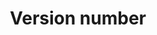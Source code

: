 ---
title: 'Version number'
field: 'is.extent.version'
slug: 'global-version-number'
description: 'Version number of a resource'
comment: 'Only if explicitly mentioned on the resource'
required: False
module: 'Status'
cluster: 'Global'
policy: 'Free value. Single value only.'
---